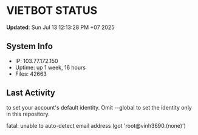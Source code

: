 # VIETBOT STATUS
**Updated**: Sun Jul 13 12:13:28 PM +07 2025

## System Info
- IP: 103.77.172.150
- Uptime: up 1 week, 16 hours
- Files: 42663

## Last Activity

to set your account's default identity.
Omit --global to set the identity only in this repository.

fatal: unable to auto-detect email address (got 'root@vinh3690.(none)')
